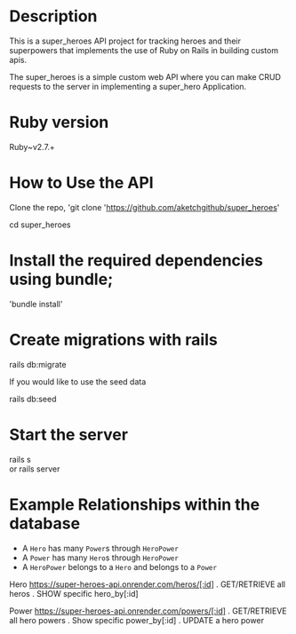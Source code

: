 # Description
This is a super_heroes API project for tracking heroes and their superpowers that implements the use of Ruby on Rails in building custom apis.

The super_heroes is a simple custom web API where you can make CRUD requests to the server in implementing a super_hero Application.

# Ruby version
Ruby~v2.7.+

# How to Use the API
Clone the repo, 'git clone 'https://github.com/aketchgithub/super_heroes'

cd super_heroes

# Install the required dependencies using bundle;
'bundle install'

# Create migrations with rails

rails db:migrate

If you would like to use the seed data 

rails db:seed

# Start the server

rails s   
   or
 rails server

# Example Relationships within the database

- A `Hero` has many `Power`s through `HeroPower`
- A `Power` has many `Hero`s through `HeroPower`
- A `HeroPower` belongs to a `Hero` and belongs to a `Power`

Hero
https://super-heroes-api.onrender.com/heros/[:id]
. GET/RETRIEVE all heros . SHOW specific hero_by[:id] 

Power
https://super-heroes-api.onrender.com/powers/[:id]
. GET/RETRIEVE all hero powers . Show specific power_by[:id] . UPDATE a hero power

